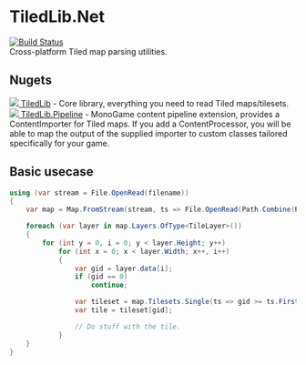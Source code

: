 # TiledLib.Net
[![Build Status](https://dev.azure.com/RagathGithub/TiledLib/_apis/build/status/TiledLib-CI?branchName=master)](https://dev.azure.com/RagathGithub/TiledLib/_build/latest?definitionId=1&branchName=master)  
Cross-platform Tiled map parsing utilities.

## Nugets
[![](Docs/Images/nuget.png) TiledLib](https://www.nuget.org/packages/TiledLib/) - Core library, everything you need to read Tiled maps/tilesets.  
[![](Docs/Images/nuget.png) TiledLib.Pipeline](https://www.nuget.org/packages/TiledLib.Pipeline/) - MonoGame content pipeline extension, provides a ContentImporter for Tiled maps.
If you add a ContentProcessor, you will be able to map the output of the supplied importer to custom classes tailored specifically for your game.

## Basic usecase
```csharp
using (var stream = File.OpenRead(filename))
{
    var map = Map.FromStream(stream, ts => File.OpenRead(Path.Combine(Path.GetDirectoryName(filename), ts.Source)));

    foreach (var layer in map.Layers.OfType<TileLayer>())
    {
        for (int y = 0, i = 0; y < layer.Height; y++)
            for (int x = 0; x < layer.Width; x++, i++)
            {
                var gid = layer.data[i];
                if (gid == 0)
                    continue;

                var tileset = map.Tilesets.Single(ts => gid >= ts.FirstGid && ts.FirstGid + ts.TileCount > gid);
                var tile = tileset[gid];

                // Do stuff with the tile.
            }
    }
}
```
